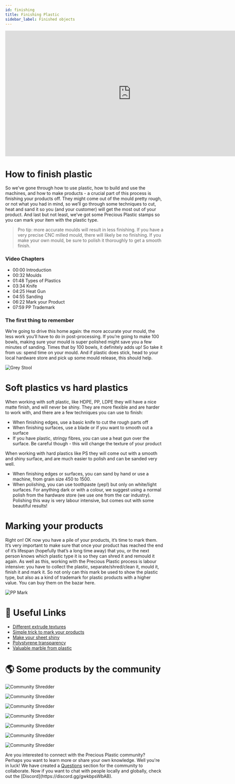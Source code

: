 ```yaml
---
id: finishing
title: Finishing Plastic
sidebar_label: Finished objects
---
```


<div class="videocontainer">
  <iframe width="800" height="400" src="https://www.youtube.com/embed/JwdlLelQWws" frameborder="0" allow="accelerometer; autoplay; encrypted-media; gyroscope; picture-in-picture" allowfullscreen></iframe>
</div>

<style>
:root {
  --highlight: #ffe084;
  --links: rgb(131, 206, 235);
  --hover: rgb(131, 206, 235);
}
</style>

# How to finish plastic


<div class="videoChapters">
<div class="videoChaptersMain">

So we’ve gone through how to use plastic, how to build and use the machines, and how to make products - a crucial part of this process is finishing your products off. They might come out of the mould pretty rough, or not what you had in mind, so we’ll go through some techniques to cut, heat and sand it so you (and your customer) will get the most out of your product. And last but not least, we’ve got some Precious Plastic stamps so you can mark your item with the plastic type.

> Pro tip: more accurate moulds will result in less finishing. If you have a very precise CNC milled mould, there will likely be no finishing. If you make your own mould, be sure to polish it thoroughly to get a smooth finish.


</div>
<div class="videoChaptersSidebar">

### Video Chapters

- 00:00 Introduction
- 00:32 Moulds
- 01:48 Types of Plastics
- 03:34 Knife
- 04:25 Heat Gun
- 04:55 Sanding
- 06:22 Mark your Product
- 07:59 PP Trademark


</div>
</div>

### The first thing to remember

We’re going to drive this home again: the more accurate your mould, the less work you’ll have to do in post-processing. If you’re going to make 100 bowls, making sure your mould is super polished might save you a few minutes of sanding. Times that by 100 bowls, it definitely adds up! So take it from us: spend time on your mould. And if plastic does stick, head to your local hardware store and pick up some mould release, this should help.

![Grey Stool](assets/create/stool_grey.jpg)

# Soft plastics vs hard plastics

When working with soft plastic, like HDPE, PP, LDPE they will have a nice matte finish, and will never be shiny. They are more flexible and are harder to work with, and  there are a few techniques you can use to finish:

- When finishing edges, use a basic knife to cut the rough parts off
- When finishing surfaces, use a blade or if you want to smooth out a surface
- If you have plastic, stringy fibres, you can use a heat gun over the surface. Be careful though - this will change the texture of your product

When working with hard plastics like PS they will come out with a smooth and shiny surface, and are much easier to polish and can be sanded very well.

- When finishing edges or surfaces, you can sand by hand or use a machine, from grain size 450 to 1500.
- When polishing, you can use toothpaste (yep!) but only on white/light surfaces. For anything dark or with a colour, we suggest using a normal polish from the hardware store (we use one from the car industry). Polishing this way is very labour intensive, but comes out with some beautiful results!

# Marking your products

Right on! OK now you have a pile of your products, it’s time to mark them. It’s very important to make sure that once your product has reached the end of it’s lifespan (hopefully that’s a long time away) that you, or the next person knows which plastic type it is so they can shred it and remould it again. As well as this, working with the Precious Plastic process is labour intensive: you have to collect the plastic, separate/shred/clean it, mould it, finish it and mark it. So not only can this mark be used to show the plastic type, but also as a kind of trademark for plastic products with a higher value. You can buy them on the bazar here.

![PP Mark](assets/create/pp_mark.jpg)

# 🙌 Useful Links

- [Different extrude textures](https://community.preciousplastic.com/how-to/extrude-different-textures)<br>
- [Simple trick to mark your products](https://community.preciousplastic.com/how-to/make-a-simple-stamp-from-copper-wire)<br>
- [Make your sheet shiny](https://community.preciousplastic.com/how-to/make-your-sheet-shiny)<br>
- [Polystyrene transparency](https://davehakkens.nl/community/forums/topic/polystyrene-transparency/)<br>
- [Valuable marble from plastic](https://davehakkens.nl/community/forums/topic/valuable-marble-from-plastic/)<br>

# 🌎 Some products by the community

<div class="j-slideshow">

![Community Shredder](assets/Create/product1.jpg)

![Community Shredder](assets/Create/product2.jpg)

![Community Shredder](assets/Create/product5.jpg)

![Community Shredder](assets/Create/product3.jpg)

![Community Shredder](assets/Create/product6.jpg)

![Community Shredder](assets/Create/product4.jpg)

![Community Shredder](assets/Create/product7.jpg)

</div>

<p class="note">Are you interested to connect with the Precious Plastic community? Perhaps you want to learn more or share your own knowledge. Well you're in luck! We have created a <a href="https://community.preciousplastic.com/questions">Questions</a> section for the community to collaborate. Now if you want to chat with people locally and globally, check out the [Discord](https://discord.gg/gwkbpsWbAB).</p>

